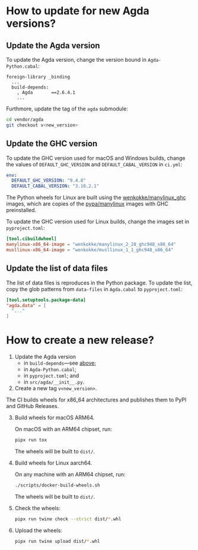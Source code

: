 # How to update for new Agda versions?

## Update the Agda version

To update the Agda version, change the version bound in `Agda-Python.cabal`:

```cabal
foreign-library _binding
  ...
  build-depends:
    , Agda       ==2.6.4.1
    ...
```

Furthmore, update the tag of the `agda` submodule:

```bash
cd vendor/agda
git checkout v<new_version>
```

## Update the GHC version

To update the GHC version used for macOS and Windows builds, change the values of `DEFAULT_GHC_VERSION` and `DEFAULT_CABAL_VERSION` in `ci.yml`:

```yaml
env:
  DEFAULT_GHC_VERSION: "9.4.8"
  DEFAULT_CABAL_VERSION: "3.10.2.1"
```

The Python wheels for Linux are built using the [wenkokke/manylinux_ghc] images, which are copies of the [pypa/manylinux] images with GHC preinstalled.

To update the GHC version used for Linux builds, change the images set in `pyproject.toml`:

```toml
[tool.cibuildwheel]
manylinux-x86_64-image = "wenkokke/manylinux_2_28_ghc948_x86_64"
musllinux-x86_64-image = "wenkokke/musllinux_1_1_ghc948_x86_64"
```

## Update the list of data files

The list of data files is reproduces in the Python package. To update the list, copy the glob patterns from `data-files` in `Agda.cabal` to `pyproject.toml`:

```toml
[tool.setuptools.package-data]
"agda.data" = [
  "..."
]
```

# How to create a new release?

1. Update the Agda version
   - in `build-depends`—see [above](#update-the-agda-version);
   - in `Agda-Python.cabal`;
   - in `pyproject.toml`; and
   - in `src/agda/__init__.py`.
2. Create a new tag `v<new_version>`.

The CI builds wheels for x86_64 architectures and publishes them to PyPI and GitHub Releases.

3. Build wheels for macOS ARM64.

   On macOS with an ARM64 chipset, run:

   ```bash
   pipx run tox
   ```

   The wheels will be built to `dist/`.

4. Build wheels for Linux aarch64.

   On any machine with an ARM64 chipset, run:

   ```bash
   ./scripts/docker-build-wheels.sh
   ```

   The wheels will be built to `dist/`.

5. Check the wheels:

   ```bash
   pipx run twine check --strict dist/*.whl
   ```

6. Upload the wheels:

   ```bash
   pipx run twine upload dist/*.whl
   ```

[wenkokke/manylinux_ghc]: https://github.com/wenkokke/manylinux_ghc
[pypa/manylinux]: https://github.com/pypa/manylinux
